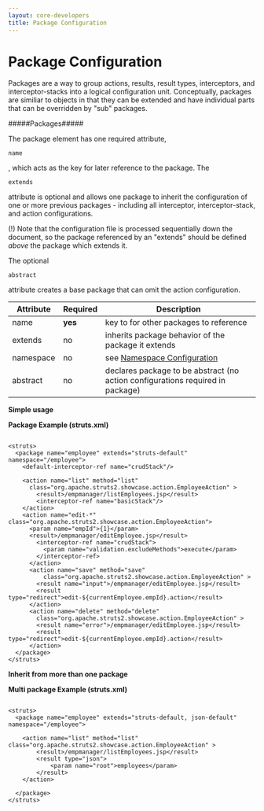 ```yaml
---
layout: core-developers
title: Package Configuration
---
```


# Package Configuration

Packages are a way to group actions, results, result types, interceptors, and interceptor\-stacks into a logical configuration unit\. Conceptually, packages are similiar to objects in that they can be extended and have individual parts that can be overridden by "sub" packages\.

#####Packages#####

The package element has one required attribute, 

~~~~~~~
name
~~~~~~~
, which acts as the key for later reference to the package\. The 

~~~~~~~
extends
~~~~~~~
 attribute is optional and allows one package to inherit the configuration of one or more previous packages \- including all interceptor, interceptor\-stack, and action configurations\.

 (\!)  Note that the configuration file is processed sequentially down the document, so the package referenced by an "extends" should be defined _above_  the package which extends it\.

The optional 

~~~~~~~
abstract
~~~~~~~
 attribute creates a base package that can omit the action configuration\.

| Attribute | Required | Description |
|-----------|----------|-------------|
| name |**yes**| key to for other packages to reference |
| extends | no | inherits package behavior of the package it extends |
| namespace | no | see [Namespace Configuration](#PAGE_14276)|
| abstract | no | declares package to be abstract (no action configurations required in package) |

__Simple usage__

**Package Example (struts\.xml)**


~~~~~~~

<struts>
  <package name="employee" extends="struts-default" namespace="/employee">
    <default-interceptor-ref name="crudStack"/>

    <action name="list" method="list"
      class="org.apache.struts2.showcase.action.EmployeeAction" >
        <result>/empmanager/listEmployees.jsp</result>
        <interceptor-ref name="basicStack"/>
    </action>
    <action name="edit-*" class="org.apache.struts2.showcase.action.EmployeeAction">
      <param name="empId">{1}</param>
      <result>/empmanager/editEmployee.jsp</result>
        <interceptor-ref name="crudStack">
          <param name="validation.excludeMethods">execute</param>
        </interceptor-ref>
      </action>
      <action name="save" method="save"
          class="org.apache.struts2.showcase.action.EmployeeAction" >
        <result name="input">/empmanager/editEmployee.jsp</result>
        <result type="redirect">edit-${currentEmployee.empId}.action</result>
      </action>
      <action name="delete" method="delete"
        class="org.apache.struts2.showcase.action.EmployeeAction" >
        <result name="error">/empmanager/editEmployee.jsp</result>
        <result type="redirect">edit-${currentEmployee.empId}.action</result>
      </action>
  </package>
</struts>

~~~~~~~

__Inherit from more than one package__

**Multi package Example (struts\.xml)**


~~~~~~~

<struts>
  <package name="employee" extends="struts-default, json-default" namespace="/employee">

    <action name="list" method="list" class="org.apache.struts2.showcase.action.EmployeeAction" >
        <result>/empmanager/listEmployees.jsp</result>
        <result type="json">
            <param name="root">employees</param>
        </result>
    </action>

  </package>
</struts>

~~~~~~~